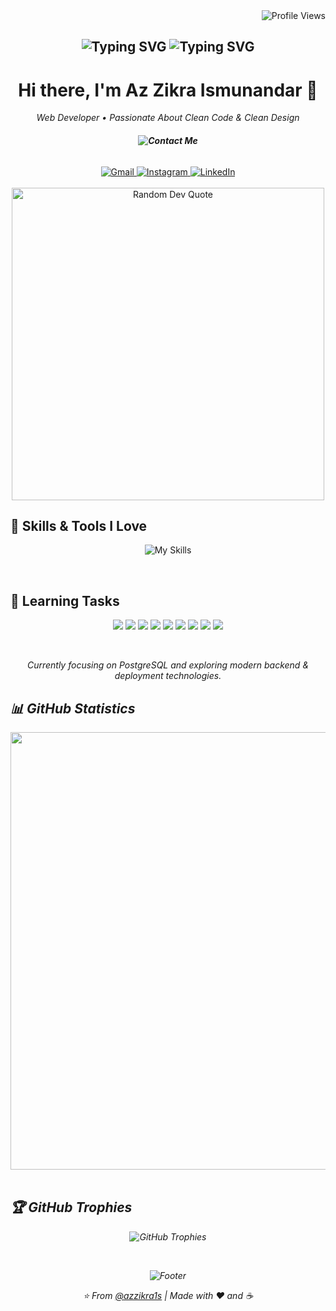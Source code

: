 <div align="right">
  <img src="https://komarev.com/ghpvc/?username=azzikra1s&label=VISITORS&color=8A2BE2&style=for-the-badge" alt="Profile Views" />
</div>

<h2 align="center">
  <img src="https://readme-typing-svg.herokuapp.com?font=Fira+Code&weight=600&size=30&pause=1000&color=8A2BE2&center=true&vCenter=true&width=750&lines=HELLO+WORLD!+🌍;WELCOME+TO+MY+CODING+UNIVERSE!+🚀;EAT,+SLEEP,+CODE,+REPEAT!+💻;DO+WHAT+YOU+LOVE,+LOVE+WHAT+YOU+CODE!+💜" alt="Typing SVG" />
    <span align="center">
    <img src="https://readme-typing-svg.herokuapp.com?font=Fira+Code&weight=600&size=16&pause=1000&color=8A2BE2&center=true&vCenter=true&width=750&lines=(•_•)+++(+•_•)+++(⌐■_■);(╯°□°)╯+🐛+++(•_•)+++(⌐■_■);(ಠ_ಠ)+++(◉_◉)+++(×_×)" alt="Typing SVG" />
  </span>
</h2>

<h1 align="center">
  Hi there, I'm Az Zikra Ismunandar 👋 
</h1>

<p align="center">
  <em>Web Developer • Passionate About Clean Code & Clean Design</em>
</p>

<h6 align="center">
  <!-- <strong>Contact Me</strong> -->
  <strong><img src="https://capsule-render.vercel.app/api?type=transparent&color=0:000000,100:000000&height=20&text=Contact%20Me&fontSize=14&fontColor=aaaaaa&animation=twinkling" alt="Contact Me" /></strong>
</h6>

<div align="center">
  <a href="mailto:azzikra.ismunandar08@gmail.com">
    <img src="https://img.shields.io/badge/Gmail-D14836?style=for-the-badge&logo=gmail&logoColor=white" alt="Gmail">
  </a>
  <a href="https://www.instagram.com/azzikra1s">
    <img src="https://img.shields.io/badge/Instagram-E4405F?style=for-the-badge&logo=instagram&logoColor=white" alt="Instagram">
  </a>
  <a href="https://www.linkedin.com/in/azzikra1s">
    <img src="https://img.shields.io/badge/LinkedIn-0A66C2?style=for-the-badge&logo=linkedin&logoColor=white" alt="LinkedIn">
  </a>
</div>

<br>

<div align="center">
  <img src="https://quotes-github-readme.vercel.app/api?type=horizontal&theme=tokyonight&border=true&borderColor=8A2BE2" alt="Random Dev Quote" width="500">
</div>


## 🍃 Skills & Tools I Love

<p align="center">
  <img src="https://skillicons.dev/icons?i=html,css,javascript,figma,tailwind,vue,php,java,python,laravel,nodejs,mysql,postgres,sqlite,mongodb,git&theme=light&perline=8" alt="My Skills">
</p>

<br>

## 🎯 Learning Tasks

<p align="center">
  <img src="https://img.shields.io/badge/Angular-Exploring-8A2BE2?style=for-the-badge&logo=angular&logoColor=white" />
  <img src="https://img.shields.io/badge/TypeScript-Exploring-8A2BE2?style=for-the-badge&logo=typescript&logoColor=white" />
  <img src="https://img.shields.io/badge/.NET-Planning%20to%20Learn-8A2BE2?style=for-the-badge&logo=dotnet&logoColor=white" />
  <img src="https://img.shields.io/badge/Java%20Spring%20Boot-Exploring-8A2BE2?style=for-the-badge&logo=spring&logoColor=white" />
  <img src="https://img.shields.io/badge/PostgreSQL-Learning%20in%20Progress-8A2BE2?style=for-the-badge&logo=postgresql&logoColor=white" />
  <img src="https://img.shields.io/badge/SQL%20Server-Upcoming-8A2BE2?style=for-the-badge&logo=microsoftsqlserver&logoColor=white" />
  <img src="https://img.shields.io/badge/Oracle%20DB-Upcoming-8A2BE2?style=for-the-badge&logo=oracle&logoColor=white" />
  <img src="https://img.shields.io/badge/Docker-Upcoming-8A2BE2?style=for-the-badge&logo=docker&logoColor=white" />
  <img src="https://img.shields.io/badge/Kubernetes-Upcoming-8A2BE2?style=for-the-badge&logo=kubernetes&logoColor=white" />
</p>

<br>

<p align="center">
  <em><i>Currently focusing on PostgreSQL and exploring modern backend & deployment technologies.<i></em>
</p>


## 📊 GitHub Statistics

<div align="center">
  <img src="https://github-profile-summary-cards.vercel.app/api/cards/profile-details?username=azzikra1s&theme=tokyonight" width="700" />
</div>

<br>

## 🏆 GitHub Trophies

<p align="center">
  <img src="https://github-profile-trophy.vercel.app/?username=azzikra1s&theme=aura&no-frame=true&row=1&column=7&margin-w=15&margin-h=15" alt="GitHub Trophies">
</p>
  
<br>

<p align="center">
  <img src="https://capsule-render.vercel.app/api?type=waving&color=gradient&customColorList=1&height=100&section=footer&text=Thanks%20for%20visiting!&fontSize=20&fontColor=fff&animation=twinkling" alt="Footer">
</p>

<p align="center">
  <i>⭐️ From <a href="https://instagram.com/azzikra1s">@azzikra1s</a> | Made with ❤️ and ☕</i>
</p>

